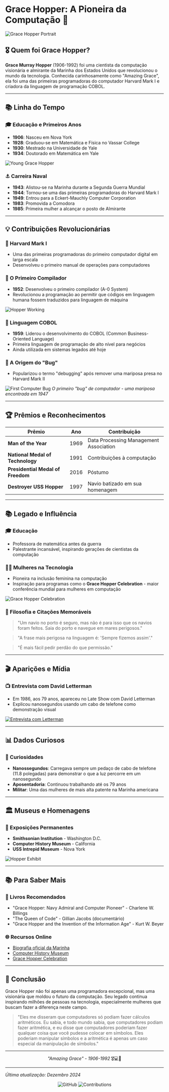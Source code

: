 
# Grace Hopper: A Pioneira da Computação 🚀

![Grace Hopper Portrait](grace_hopper_1.jpg)

## 🎖️ Quem foi Grace Hopper?

**Grace Murray Hopper** (1906-1992) foi uma cientista da computação visionária e almirante da Marinha dos Estados Unidos que revolucionou o mundo da tecnologia. Conhecida carinhosamente como "Amazing Grace", ela foi uma das primeiras programadoras do computador Harvard Mark I e criadora da linguagem de programação COBOL.

---

## 📚 Linha do Tempo

### 🎓 Educação e Primeiros Anos
- **1906**: Nasceu em Nova York
- **1928**: Graduou-se em Matemática e Física no Vassar College
- **1930**: Mestrado na Universidade de Yale
- **1934**: Doutorado em Matemática em Yale

![Young Grace Hopper](grace_hopper_5.png)

### ⚓ Carreira Naval
- **1943**: Alistou-se na Marinha durante a Segunda Guerra Mundial
- **1944**: Tornou-se uma das primeiras programadoras do Harvard Mark I
- **1949**: Entrou para a Eckert-Mauchly Computer Corporation
- **1983**: Promovida a Comodora
- **1985**: Primeira mulher a alcançar o posto de Almirante

---

## 💡 Contribuições Revolucionárias

### 🔧 Harvard Mark I
- Uma das primeiras programadoras do primeiro computador digital em larga escala
- Desenvolveu o primeiro manual de operações para computadores

### 🔄 O Primeiro Compilador
- **1952**: Desenvolveu o primeiro compilador (A-0 System)
- Revolucionou a programação ao permitir que códigos em linguagem humana fossem traduzidos para linguagem de máquina

![Hopper Working](grace_hopper_3.jpg)

### 💬 Linguagem COBOL
- **1959**: Liderou o desenvolvimento do COBOL (Common Business-Oriented Language)
- Primeira linguagem de programação de alto nível para negócios
- Ainda utilizada em sistemas legados até hoje

### 🐛 A Origem do "Bug"
- Popularizou o termo "debugging" após remover uma mariposa presa no Harvard Mark II

![First Computer Bug](grace_hopper_2.jpg)
*O primeiro "bug" de computador - uma mariposa encontrada em 1947*

---

## 🏆 Prêmios e Reconhecimentos

| Prêmio | Ano | Contribuição |
|--------|-----|--------------|
| **Man of the Year** | 1969 | Data Processing Management Association |
| **National Medal of Technology** | 1991 | Contribuições à computação |
| **Presidential Medal of Freedom** | 2016 | Póstumo |
| **Destroyer USS Hopper** | 1997 | Navio batizado em sua homenagem |

---

## 📚 Legado e Influência

### 🎓 Educação
- Professora de matemática antes da guerra
- Palestrante incansável, inspirando gerações de cientistas da computação

### 👩‍💻 Mulheres na Tecnologia
- Pioneira na inclusão feminina na computação
- Inspiração para programas como o **Grace Hopper Celebration** - maior conferência mundial para mulheres em computação

![Grace Hopper Celebration](grace_hopper_4.jpg)

### 🎯 Filosofia e Citações Memoráveis

> "Um navio no porto é seguro, mas não é para isso que os navios foram feitos. Saia do porto e navegue em mares perigosos."

> "A frase mais perigosa na linguagem é: 'Sempre fizemos assim'."

> "É mais fácil pedir perdão do que permissão."

---

## 🎬 Aparições e Mídia

### 📺 Entrevista com David Letterman
- Em 1986, aos 79 anos, apareceu no Late Show com David Letterman
- Explicou nanosegundos usando um cabo de telefone como demonstração visual

[![Entrevista com Letterman](https://img.youtube.com/vi/JEpsKnWZrJ8/0.jpg)](https://www.youtube.com/watch?v=JEpsKnWZrJ8)

---

## 📊 Dados Curiosos

### 🎯 Curiosidades
- **Nanossegundos**: Carregava sempre um pedaço de cabo de telefone (11.8 polegadas) para demonstrar o que a luz percorre em um nanosegundo
- **Aposentadoria**: Continuou trabalhando até os 79 anos
- **Militar**: Uma das mulheres de mais alta patente na Marinha americana

---

## 🏛️ Museus e Homenagens

### 🎪 Exposições Permanentes
- **Smithsonian Institution** - Washington D.C.
- **Computer History Museum** - California
- **USS Intrepid Museum** - Nova York

![Hopper Exhibit](https://images.squarespace-cdn.com/content/v1/5e66677ce35bb13442c9b2d8/1584114979397-8B2R3B6VWYH1VY1JQZ6R/Grace+Hopper+Portrait.jpg)

---

## 📚 Para Saber Mais

### 📖 Livros Recomendados
- "Grace Hopper: Navy Admiral and Computer Pioneer" - Charlene W. Billings
- "The Queen of Code" - Gillian Jacobs (documentário)
- "Grace Hopper and the Invention of the Information Age" - Kurt W. Beyer

### 🌐 Recursos Online
- [Biografia oficial da Marinha](https://www.history.navy.mil/content/history/nhhc/browse-by-topic/people/wwii/grace-hopper.html)
- [Computer History Museum](https://computerhistory.org/profile/grace-hopper/)
- [Grace Hopper Celebration](https://ghc.anitab.org)

---

## 🎉 Conclusão

Grace Hopper não foi apenas uma programadora excepcional, mas uma visionária que moldou o futuro da computação. Seu legado continua inspirando milhões de pessoas na tecnologia, especialmente mulheres que buscam fazer a diferença neste campo.

> "Eles me disseram que computadores só podiam fazer cálculos aritméticos. 
> Eu sabia, e todo mundo sabia, que computadores podiam fazer aritmética, 
> e eu disse que computadores poderiam fazer qualquer coisa que você 
> pudesse colocar em símbolos. Eles poderiam manipular símbolos e 
a aritmética é apenas um caso especial da manipulação de símbolos."

---

<div align="center">

*"Amazing Grace" - 1906-1992* 🎖️💻🚀

</div>

---
*Última atualização: Dezembro 2024*

<div align="center">

![GitHub](https://img.shields.io/badge/Grace_Hopper-Legend-blue?style=for-the-badge)
![Contributions](https://img.shields.io/badge/Computação-Pioneira-green?style=for-the-badge)

</div>
